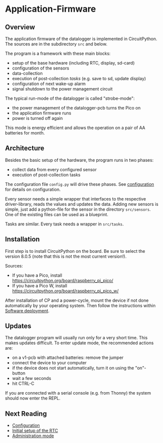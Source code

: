 Application-Firmware
====================


Overview
--------

The application firmware of the datalogger is implemented in CircuitPython.
The sources are in the subdirectory `src` and below.

The program is a framework with these main blocks:

  - setup of the base hardware (including RTC, display, sd-card)
  - configuration of the sensors
  - data-collection
  - execution of post-collection *tasks* (e.g. save to sd, update display)
  - configuration of next wake-up alarm
  - signal shutdown to the power management circuit

The typical run-mode of the datalogger is called "strobe-mode": 

  - the power management of the datalogger-pcb turns the Pico on
  - the application firmware runs
  - power is turned off again

This mode is energy efficient and allows the operation on a pair of
AA batteries for month.


Architecture
------------

Besides the basic setup of the hardware, the program runs in two phases:

  - collect data from every configured sensor
  - execution of post-collection tasks

The configuration file `config.py` will drive these phases. See
[configuration](./configuration.md) for details on configuration.

Every sensor needs a simple wrapper that interfaces to the respective
driver-library, reads the values and updates the data. Adding new
sensors is simple, just add a python-file for the sensor in the directory
`src/sensors`. One of the existing files can be used as a blueprint.

Tasks are similar. Every task needs a wrapper in `src/tasks`.


Installation
------------

First step is to install CircuitPython on the board. Be sure to select
the version 8.0.5 (note that this is not the most current version!).

Sources:

  - If you have a Pico, install  
    <https://circuitpython.org/board/raspberry_pi_pico/>
  - If you have a Pico W, install  
    <https://circuitpython.org/board/raspberry_pi_pico_w/>

After installation of CP and a power-cycle, mount the device if not done
automatically by your operating system. Then follow the instructions
within [Software deployment](./deployment.md).


Updates
-------

The datalogger program will usually run only for a very short time. This
makes updates difficult. To enter update mode, the recommended actions are:

  - on a v1-pcb with attached batteries: remove the jumper
  - connect the device to your computer
  - if the device does not start automatically, turn it on
    using the "on"-button
  - wait a few seconds
  - hit CTRL-C

If you are connected with a serial console (e.g. from Thonny) the system
should now enter the REPL.


Next Reading
------------

  - [Configuration](./configuration.md)
  - [Initial setup of the RTC](./rtc_setup.md) 
  - [Administration mode](./admin_mode.md)
